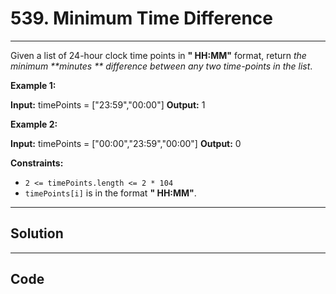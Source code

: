 # 539. Minimum Time Difference

---

Given a list of 24-hour clock time points in **" HH:MM"** format, return _the minimum **minutes ** difference between any two time-points in the list_. 

 

**Example 1:**


**Input:** timePoints = ["23:59","00:00"]
**Output:** 1


**Example 2:**


**Input:** timePoints = ["00:00","23:59","00:00"]
**Output:** 0


 

**Constraints:**

  * `2 <= timePoints.length <= 2 * 104`
  * `timePoints[i]` is in the format **" HH:MM"**.

---

## Solution



---

## Code
```python


```